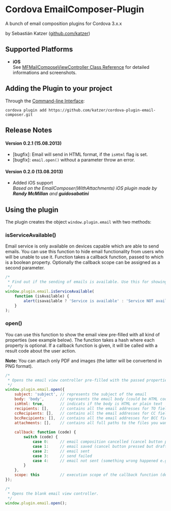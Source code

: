 Cordova EmailComposer-Plugin
====================

A bunch of email composition plugins for Cordova 3.x.x

by Sebastián Katzer ([github.com/katzer](https://github.com/katzer))

## Supported Platforms ##
- **iOS**<br>
See [MFMailComposeViewController Class Reference](http://developer.apple.com/library/ios/documentation/MessageUI/Reference/MFMailComposeViewController_class/Reference/Reference.html) for detailed informations and screenshots.

## Adding the Plugin to your project ##
Through the [Command-line Interface](http://cordova.apache.org/docs/en/3.0.0/guide_cli_index.md.html#The%20Command-line%20Interface):
```
cordova plugin add https://github.com/katzer/cordova-plugin-email-composer.git
```

## Release Notes ##
#### Version 0.2.1 (15.08.2013) ####
- [bugfix]: Email will send in HTML format, if the `isHtml` flag is set.
- [bugfix]: `email.open()` without a parameter throw an error.

#### Version 0.2.0 (13.08.2013) ####
- Added iOS support<br>
  *Based on the EmailComposer(WithAttachments) iOS plugin made by* ***Randy McMillan*** *and* ***guidosabatini***

## Using the plugin ##
The plugin creates the object ```window.plugin.email``` with two methods:

### isServiceAvailable() ###
Email service is only available on devices capable which are able to send emails. You can use this function to hide email functionality from users who will be unable to use it. Function takes a callback function, passed to which is a boolean property. Optionally the callback scope can be assigned as a second parameter.

```javascript
/*
 * Find out if the sending of emails is available. Use this for showing/hiding email buttons.
 */
window.plugin.email.isServiceAvailable(
    function (isAvailable) {
        alert(isavailable ? 'Service is available' : 'Service NOT available');
    }
);
```

### open() ###
You can use this function to show the email view pre-filled with all kind of properties (see example below). The function takes a hash where each property is optional. If a callback function is given, it will be called with a result code about the user action.

**Note:** You can attach only PDF and images (the latter will be convertend in PNG format).

```javascript
/*
 * Opens the email view controller pre-filled with the passed properties.
 */
window.plugin.email.open({
    subject: 'subject', // represents the subject of the email
    body: 'body',       // represents the email body (could be HTML code, in this case set isHtml to true)
    isHtml: true,       // indicats if the body is HTML or plain text
    recipients: [],     // contains all the email addresses for TO field
    ccRecipients: [],   // contains all the email addresses for CC field
    bccRecipients: [],  // contains all the email addresses for BCC field
    attachments: [],    // contains all full paths to the files you want to attach
    
    callback: function (code) {
        switch (code) {
            case 0:     // email composition cancelled (cancel button pressed and draft not saved)
            case 1:     // email saved (cancel button pressed but draft saved)
            case 2:     // email sent
            case 3:     // send failed
            case 4:     // email not sent (something wrong happened e.g. service is not available)
        }
    },
    scope: this         // execution scope of the callback function (default: window)
});
```

```javascript
/*
 * Opens the blank email view controller.
 */
window.plugin.email.open();
```
